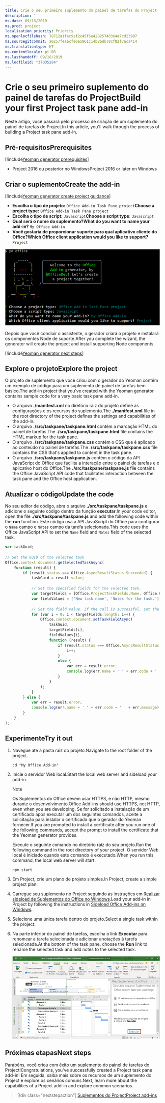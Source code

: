 ```yaml
---
title: Crie o seu primeiro suplemento do painel de tarefas do Project
description: ''
ms.date: 09/18/2019
ms.prod: project
localization_priority: Priority
ms.openlocfilehash: 78712a1fec9af2c45f6e42825740364a7cd23987
ms.sourcegitcommit: a0257feabcfe665061c14b8bdb70cf82f7aca414
ms.translationtype: HT
ms.contentlocale: pt-BR
ms.lasthandoff: 09/18/2019
ms.locfileid: "37035284"
---
```

# <a name="build-your-first-project-task-pane-add-in"></a><span data-ttu-id="cca90-102">Crie o seu primeiro suplemento do painel de tarefas do Project</span><span class="sxs-lookup"><span data-stu-id="cca90-102">Build your first Project task pane add-in</span></span>

<span data-ttu-id="cca90-103">Neste artigo, você passará pelo processo de criação de um suplemento do painel de tarefas do Project.</span><span class="sxs-lookup"><span data-stu-id="cca90-103">In this article, you'll walk through the process of building a Project task pane add-in.</span></span>

## <a name="prerequisites"></a><span data-ttu-id="cca90-104">Pré-requisitos</span><span class="sxs-lookup"><span data-stu-id="cca90-104">Prerequisites</span></span>

[!include[Yeoman generator prerequisites](../includes/quickstart-yo-prerequisites.md)]

- <span data-ttu-id="cca90-105">Project 2016 ou posterior no Windows</span><span class="sxs-lookup"><span data-stu-id="cca90-105">Project 2016 or later on Windows</span></span>

## <a name="create-the-add-in"></a><span data-ttu-id="cca90-106">Criar o suplemento</span><span class="sxs-lookup"><span data-stu-id="cca90-106">Create the add-in</span></span>

[!include[Yeoman generator create project guidance](../includes/yo-office-command-guidance.md)]

- <span data-ttu-id="cca90-107">**Escolha o tipo de projeto:** `Office Add-in Task Pane project`</span><span class="sxs-lookup"><span data-stu-id="cca90-107">**Choose a project type:** `Office Add-in Task Pane project`</span></span>
- <span data-ttu-id="cca90-108">**Escolha o tipo de script:** `Javascript`</span><span class="sxs-lookup"><span data-stu-id="cca90-108">**Choose a script type:** `Javascript`</span></span>
- <span data-ttu-id="cca90-109">**Qual será o nome do suplemento?**</span><span class="sxs-lookup"><span data-stu-id="cca90-109">**What do you want to name your add-in?**</span></span> `My Office Add-in`
- <span data-ttu-id="cca90-110">**Você gostaria de proporcionar suporte para qual aplicativo cliente do Office?**</span><span class="sxs-lookup"><span data-stu-id="cca90-110">**Which Office client application would you like to support?**</span></span> `Project`

![Uma captura de tela dos prompts e respostas do gerador Yeoman](../images/yo-office-project.png)

<span data-ttu-id="cca90-112">Depois que você concluir o assistente, o gerador criará o projeto e instalará os componentes Node de suporte.</span><span class="sxs-lookup"><span data-stu-id="cca90-112">After you complete the wizard, the generator will create the project and install supporting Node components.</span></span>

[!include[Yeoman generator next steps](../includes/yo-office-next-steps.md)]

## <a name="explore-the-project"></a><span data-ttu-id="cca90-113">Explore o projeto</span><span class="sxs-lookup"><span data-stu-id="cca90-113">Explore the project</span></span>

<span data-ttu-id="cca90-114">O projeto de suplemento que você criou com o gerador do Yeoman contém um exemplo de código para um suplemento de painel de tarefas bem básico.</span><span class="sxs-lookup"><span data-stu-id="cca90-114">The add-in project that you've created with the Yeoman generator contains sample code for a very basic task pane add-in.</span></span> 

- <span data-ttu-id="cca90-115">O arquivo **./manifest.xml** no diretório raiz do projeto define as configurações e os recursos do suplemento.</span><span class="sxs-lookup"><span data-stu-id="cca90-115">The **./manifest.xml** file in the root directory of the project defines the settings and capabilities of the add-in.</span></span>
- <span data-ttu-id="cca90-116">O arquivo **./src/taskpane/taskpane.html** contém a marcação HTML do painel de tarefas.</span><span class="sxs-lookup"><span data-stu-id="cca90-116">The **./src/taskpane/taskpane.html** file contains the HTML markup for the task pane.</span></span>
- <span data-ttu-id="cca90-117">O arquivo **./src/taskpane/taskpane.css** contém o CSS que é aplicado ao conteúdo no painel de tarefas.</span><span class="sxs-lookup"><span data-stu-id="cca90-117">The **./src/taskpane/taskpane.css** file contains the CSS that's applied to content in the task pane.</span></span>
- <span data-ttu-id="cca90-118">O arquivo **./src/taskpane/taskpane.js** contém o código da API JavaScript do Office que facilita a interação entre o painel de tarefas e o aplicativo host do Office.</span><span class="sxs-lookup"><span data-stu-id="cca90-118">The **./src/taskpane/taskpane.js** file contains the Office JavaScript API code that facilitates interaction between the task pane and the Office host application.</span></span>

## <a name="update-the-code"></a><span data-ttu-id="cca90-119">Atualizar o código</span><span class="sxs-lookup"><span data-stu-id="cca90-119">Update the code</span></span>

<span data-ttu-id="cca90-120">No seu editor de código, abra o arquivo **./src/taskpane/taskpane.js** e adicione o seguinte código dentro da função **executar**.</span><span class="sxs-lookup"><span data-stu-id="cca90-120">In your code editor, open the file **./src/taskpane/taskpane.js** and add the following code within the **run** function.</span></span> <span data-ttu-id="cca90-121">Este código usa a API JavaScript do Office para configurar o `Name` campo e `Notes` campo da tarefa selecionada.</span><span class="sxs-lookup"><span data-stu-id="cca90-121">This code uses the Office JavaScript API to set the `Name` field and `Notes` field of the selected task.</span></span>

```js
var taskGuid;

// Get the GUID of the selected task
Office.context.document.getSelectedTaskAsync(
    function (result) {
        if (result.status === Office.AsyncResultStatus.Succeeded) {
            taskGuid = result.value;

            // Set the specified fields for the selected task.
            var targetFields = [Office.ProjectTaskFields.Name, Office.ProjectTaskFields.Notes];
            var fieldValues = ['New task name', 'Notes for the task.'];

            // Set the field value. If the call is successful, set the next field.
            for (var i = 0; i < targetFields.length; i++) {
                Office.context.document.setTaskFieldAsync(
                    taskGuid,
                    targetFields[i],
                    fieldValues[i],
                    function (result) {
                        if (result.status === Office.AsyncResultStatus.Succeeded) {
                            i++;
                        }
                        else {
                            var err = result.error;
                            console.log(err.name + ' ' + err.code + ' ' + err.message);
                        }
                    }
                );
            }
        } else {
            var err = result.error;
            console.log(err.name + ' ' + err.code + ' ' + err.message);
        }
    }
);
```

## <a name="try-it-out"></a><span data-ttu-id="cca90-122">Experimente</span><span class="sxs-lookup"><span data-stu-id="cca90-122">Try it out</span></span>

1. <span data-ttu-id="cca90-123">Navegue até a pasta raiz do projeto.</span><span class="sxs-lookup"><span data-stu-id="cca90-123">Navigate to the root folder of the project.</span></span>

    ```command&nbsp;line
    cd "My Office Add-in"
    ```

2. <span data-ttu-id="cca90-124">Inicie o servidor Web local.</span><span class="sxs-lookup"><span data-stu-id="cca90-124">Start the local web server and sideload your add-in.</span></span>

    > [!NOTE]
    > <span data-ttu-id="cca90-125">Os Suplementos do Office devem usar HTTPS, e não HTTP, mesmo durante o desenvolvimento.</span><span class="sxs-lookup"><span data-stu-id="cca90-125">Office Add-ins should use HTTPS, not HTTP, even when you are developing.</span></span> <span data-ttu-id="cca90-126">Se for solicitado a instalação de um certificado após executar um dos seguintes comandos, aceite a solicitação para instalar o certificado que o gerador do Yeoman fornecer.</span><span class="sxs-lookup"><span data-stu-id="cca90-126">If you are prompted to install a certificate after you run one of the following commands, accept the prompt to install the certificate that the Yeoman generator provides.</span></span>

    <span data-ttu-id="cca90-127">Execute o seguinte comando no diretório raiz do seu projeto.</span><span class="sxs-lookup"><span data-stu-id="cca90-127">Run the following command in the root directory of your project.</span></span> <span data-ttu-id="cca90-128">O servidor Web local é iniciado quando este comando é executado.</span><span class="sxs-lookup"><span data-stu-id="cca90-128">When you run this command, the local web server will start.</span></span>

    ```command&nbsp;line
    npm start
    ```

3. <span data-ttu-id="cca90-129">Em Project, crie um plano de projeto simples.</span><span class="sxs-lookup"><span data-stu-id="cca90-129">In Project, create a simple project plan.</span></span>

4. <span data-ttu-id="cca90-130">Carregue seu suplemento no Project seguindo as instruções em [Realizar sideload de Suplementos do Office no Windows](../testing/create-a-network-shared-folder-catalog-for-task-pane-and-content-add-ins.md).</span><span class="sxs-lookup"><span data-stu-id="cca90-130">Load your add-in in Project by following the instructions in [Sideload Office Add-ins on Windows](../testing/create-a-network-shared-folder-catalog-for-task-pane-and-content-add-ins.md).</span></span>

5. <span data-ttu-id="cca90-131">Selecione uma única tarefa dentro do projeto.</span><span class="sxs-lookup"><span data-stu-id="cca90-131">Select a single task within the project.</span></span>

6. <span data-ttu-id="cca90-132">Na parte inferior do painel de tarefas, escolha o link **Executar** para renomear a tarefa selecionada e adicionar anotações à tarefa selecionada.</span><span class="sxs-lookup"><span data-stu-id="cca90-132">At the bottom of the task pane, choose the **Run** link to rename the selected task and add notes to the selected task.</span></span>

    ![Captura de tela do aplicativo Project com o suplemento do painel de tarefas carregado](../images/project-quickstart-addin-1.png)

## <a name="next-steps"></a><span data-ttu-id="cca90-134">Próximas etapas</span><span class="sxs-lookup"><span data-stu-id="cca90-134">Next steps</span></span>

<span data-ttu-id="cca90-135">Parabéns, você criou com êxito um suplemento do painel de tarefas do Project!</span><span class="sxs-lookup"><span data-stu-id="cca90-135">Congratulations, you've successfully created a Project task pane add-in!</span></span> <span data-ttu-id="cca90-136">Em seguida, saiba mais sobre os recursos de um suplemento do Project e explore os cenários comuns.</span><span class="sxs-lookup"><span data-stu-id="cca90-136">Next, learn more about the capabilities of a Project add-in and explore common scenarios.</span></span>

> [!div class="nextstepaction"]
> [<span data-ttu-id="cca90-137">Suplementos do Project</span><span class="sxs-lookup"><span data-stu-id="cca90-137">Project add-ins</span></span>](../project/project-add-ins.md)

